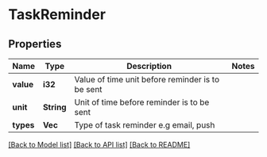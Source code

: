 # TaskReminder

## Properties

Name | Type | Description | Notes
------------ | ------------- | ------------- | -------------
**value** | **i32** | Value of time unit before reminder is to be sent | 
**unit** | **String** | Unit of time before reminder is to be sent | 
**types** | **Vec<String>** | Type of task reminder e.g email, push | 

[[Back to Model list]](../README.md#documentation-for-models) [[Back to API list]](../README.md#documentation-for-api-endpoints) [[Back to README]](../README.md)


